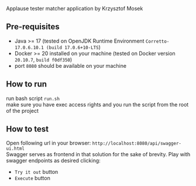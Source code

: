 Applause tester matcher application by Krzysztof Mosek

## Pre-requisites
* Java >= 17 (tested on OpenJDK Runtime Environment `Corretto-17.0.6.10.1 (build 17.0.6+10-LTS`)
* Docker >= 20 installed on your machine (tested on Docker version `20.10.7`, `build f0df350`)
* port `8080` should be available on your machine
## How to run
run bash script `run.sh` \
make sure you have exec access rights and you run the script from the root of the project 

## How to test
Open following url in your browser: `http://localhost:8080/api/swagger-ui.html` \
Swagger serves as frontend in that solution for the sake of brevity.
Play with swagger endpoints as desired clicking:
* `Try it out` button
* `Execute` button
